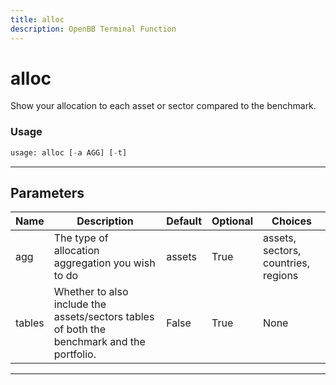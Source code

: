```yaml
---
title: alloc
description: OpenBB Terminal Function
---
```


# alloc

Show your allocation to each asset or sector compared to the benchmark.

### Usage

```python
usage: alloc [-a AGG] [-t]
```

---

## Parameters

| Name | Description | Default | Optional | Choices |
| ---- | ----------- | ------- | -------- | ------- |
| agg | The type of allocation aggregation you wish to do | assets | True | assets, sectors, countries, regions |
| tables | Whether to also include the assets/sectors tables of both the benchmark and the portfolio. | False | True | None |
---

